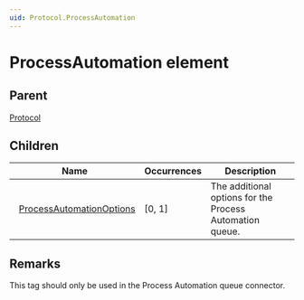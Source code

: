 ```yaml
---
uid: Protocol.ProcessAutomation
---
```


# ProcessAutomation element

## Parent

[Protocol](xref:Protocol)

## Children

|Name|Occurrences|Description|
|--- |--- |--- |
|&nbsp;&nbsp;[ProcessAutomationOptions](xref:Protocol.ProcessAutomation.ProcessAutomationOptions)|[0, 1]|The additional options for the Process Automation queue.|

## Remarks

This tag should only be used in the Process Automation queue connector.
